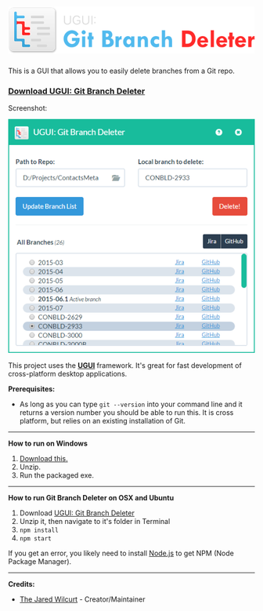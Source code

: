 # ![UGUI: Git Branch Deleter Logo](/_img/readme.png "UGUI: Git Branch Deleter")

This is a GUI that allows you to easily delete branches from a Git repo.

### [Download UGUI: Git Branch Deleter](http://TheJaredWilcurt.github.io/UGUI-Git-Branch-Deleter)

Screenshot:

![Screenshot](/_img/screenshot.png "Screenshot")

This project uses the  **[UGUI](http://ugui.io)** framework. It's great for fast development of cross-platform desktop applications.

**Prerequisites:**

* As long as you can type `git --version` into your command line and it returns a version number you should be able to run this. It is cross platform, but relies on an existing installation of Git.

* * *

**How to run on Windows**

1. [Download this.](https://github.com/TheJaredWilcurt/UGUI-Git-Branch-Deleter/releases/download/v1.3.0/UGUI-Git-Branch-Deleter_1.3.0-win.zip)
2. Unzip.
3. Run the packaged exe.

* * *

**How to run Git Branch Deleter on OSX and Ubuntu**

1. Download [UGUI: Git Branch Deleter](https://github.com/TheJaredWilcurt/UGUI-Git-Branch-Deleter/releases/download/v1.3.0/UGUI-Git-Branch-Deleter_1.3.0-unix.zip)
2. Unzip it, then navigate to it's folder in Terminal
3. `npm install`
4. `npm start`

If you get an error, you likely need to install [Node.js](https://nodejs.org/en/download/) to get NPM (Node Package Manager).

* * *

**Credits:**

* [The Jared Wilcurt](http://github.com/TheJaredWilcurt) - Creator/Maintainer
